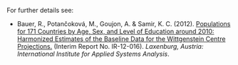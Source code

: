 
For further details see:

* Bauer, R., Potan&#269;okov&aacute;, M., Goujon, A. & Samir, K. C. (2012). <a href="http://pure.iiasa.ac.at/id/eprint/10259/" target="_blank">Populations for 171 Countries by Age, Sex, and Level of Education around 2010: Harmonized Estimates of the Baseline Data for the Wittgenstein Centre Projections.</a> (Interim Report No. IR-12-016). *Laxenburg, Austria: International Institute for Applied Systems Analysis*.
